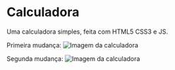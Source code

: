 # Calculadora
Uma calculadora simples, feita com HTML5 CSS3 e JS.

Primeira mudança:
![Imagem da calculadora](https://media.discordapp.net/attachments/529138788237049856/688926982125387776/Captura_de_tela_de_2020-03-15_22-47-46.png?width=458&height=458)


Segunda mudança:
![Imagem da calculadora](https://cdn.discordapp.com/attachments/529138788237049856/692901517744668709/Captura_de_tela_de_2020-03-26_21-55-51.png)
